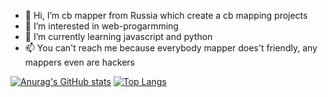 - 👋 Hi, I’m cb mapper from Russia which create a cb mapping projects
- 👀 I’m interested in web-progarmming
- 🌱 I’m currently learning javascript and python
- 📫 You can't reach me because everybody mapper does't friendly, any mappers even are hackers

<!---
nigrepublic/nigrepublic is a ✨ special ✨ repository because its `README.md` (this file) appears on your GitHub profile.
You can click the Preview link to take a look at your changes.
--->

[![Anurag's GitHub stats](https://github-readme-stats.vercel.app/api?username=dinskoy)](https://github.com/anuraghazra/github-readme-stats)
[![Top Langs](https://github-readme-stats.vercel.app/api/top-langs/?username=dinskoy&layout=compact)](https://github.com/anuraghazra/github-readme-stats)
